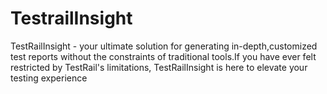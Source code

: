 # TestrailInsight
TestRailInsight - your ultimate solution for generating in-depth,customized test reports without the constraints of traditional tools.If you have ever felt restricted by TestRail's limitations, TestRailInsight is here to elevate your testing experience
